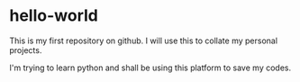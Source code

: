 # hello-world
This is my first repository on github. I will use this to collate my personal projects.

I'm trying to learn python and shall be using this platform to save my codes.
